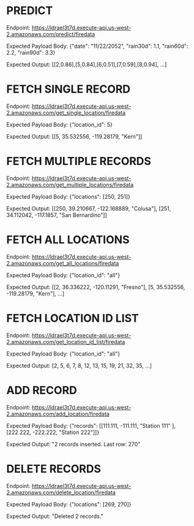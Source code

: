 # PREDICT
Endpoint:
https://ldrael3t7d.execute-api.us-west-2.amazonaws.com/predict/firedata

Expected Payload Body:
{"date": "11/22/2052", "rain30d": 1.1, "rain60d": 2.2, "rain90d": 3.3}

Expected Output:
[[2,0.86],[5,0.84],[6,0.51],[7,0.59],[8,0.94], ...]


# FETCH SINGLE RECORD
Endpoint:
https://ldrael3t7d.execute-api.us-west-2.amazonaws.com/get_single_location/firedata

Expected Payload Body:
{"location_id": 5}

Expected Output:
[[5, 35.532556, -119.28179, "Kern"]]



# FETCH MULTIPLE RECORDS
Endpoint:
https://ldrael3t7d.execute-api.us-west-2.amazonaws.com/get_multiple_locations/firedata

Expected Payload Body:
{"locations": [250, 251]}

Expected Output:
[[250, 39.210667, -122.168889, "Colusa"], [251, 34.112042, -117.1857, "San Bernardino"]]



# FETCH ALL LOCATIONS
Endpoint:
https://ldrael3t7d.execute-api.us-west-2.amazonaws.com/get_all_locations/firedata

Expected Payload Body:
{"location_id": "all"}

Expected Output:
[[2, 36.336222, -120.11291, "Fresno"], [5, 35.532556, -119.28179, "Kern"], ...]



# FETCH LOCATION ID LIST
Endpoint:
https://ldrael3t7d.execute-api.us-west-2.amazonaws.com/get_location_id_list/firedata

Expected Payload Body:
{"location_id": "all"}

Expected Output:
[2, 5, 6, 7, 8, 12, 13, 15, 19, 21, 32, 35, ...]



# ADD RECORD
Endpoint:
https://ldrael3t7d.execute-api.us-west-2.amazonaws.com/add_location/firedata

Expected Payload Body:
{"records": [[111.111, -111.111, "Station 111"  ], [222.222, -222.222, "Station 222"]]}

Expected Output:
"2 records inserted. Last row: 270"



# DELETE RECORDS
Endpoint:
https://ldrael3t7d.execute-api.us-west-2.amazonaws.com/delete_location/firedata

Expected Payload Body:
{"locations": [269, 270]}

Expected Output:
"Deleted 2 records."